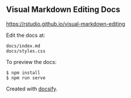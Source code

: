 ## Visual Markdown Editing Docs

<https://rstudio.github.io/visual-markdown-editing>

Edit the docs at:

    docs/index.md
    docs/styles.css

To preview the docs:

``` {.bash}
$ npm install
$ npm run serve
```

Created with [docsify](https://docsify.js.org/). 


